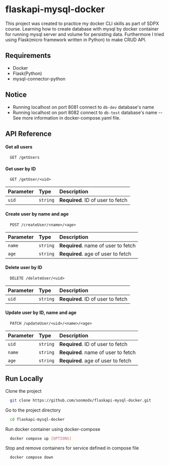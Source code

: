 # flaskapi-mysql-docker

This project was created to practice my docker CLI skills as part of SDPX course. Learning how to create database with mysql by docker container for running mysql server and volume for persisting data. Furthermore I tried using Flask(micro framework written in Python) to make CRUD API.

## Requirements

- Docker
- Flask(Python)
- mysql-connector-python

## Notice

- Running localhost on port 8081 connect to `db-dev` database's name
- Running localhost on port 8082 connect to `db-test` database's name
  -- See more information in docker-compose.yaml file.

## API Reference

#### Get all users

```http
  GET /getUsers
```

#### Get user by ID

```http
  GET /getUser/<uid>
```

| Parameter | Type     | Description                       |
| :-------- | :------- | :-------------------------------- |
| `uid`     | `string` | **Required**. ID of user to fetch |

#### Create user by name and age

```http
  POST /createUser/<name>/<age>
```

| Parameter | Type     | Description                         |
| :-------- | :------- | :---------------------------------- |
| `name`    | `string` | **Required**. name of user to fetch |
| `age`     | `string` | **Required**. age of user to fetch  |

#### Delete user by ID

```http
  DELETE /deleteUser/<uid>
```

| Parameter | Type     | Description                       |
| :-------- | :------- | :-------------------------------- |
| `uid`     | `string` | **Required**. ID of user to fetch |

#### Update user by ID, name and age

```http
  PATCH /updateUser/<uid>/<name>/<age>
```

| Parameter | Type     | Description                         |
| :-------- | :------- | :---------------------------------- |
| `uid`     | `string` | **Required**. ID of user to fetch   |
| `name`    | `string` | **Required**. name of user to fetch |
| `age`     | `string` | **Required**. age of user to fetch  |

## Run Locally

Clone the project

```bash
  git clone https://github.com/sonmodx/flaskapi-mysql-docker.git
```

Go to the project directory

```bash
  cd flaskapi-mysql-docker
```

Run docker container using docker-compose

```bash
  docker compose up [OPTIONS]
```

Stop and remove containers for service defined in compose file

```bash
  docker compose down
```
